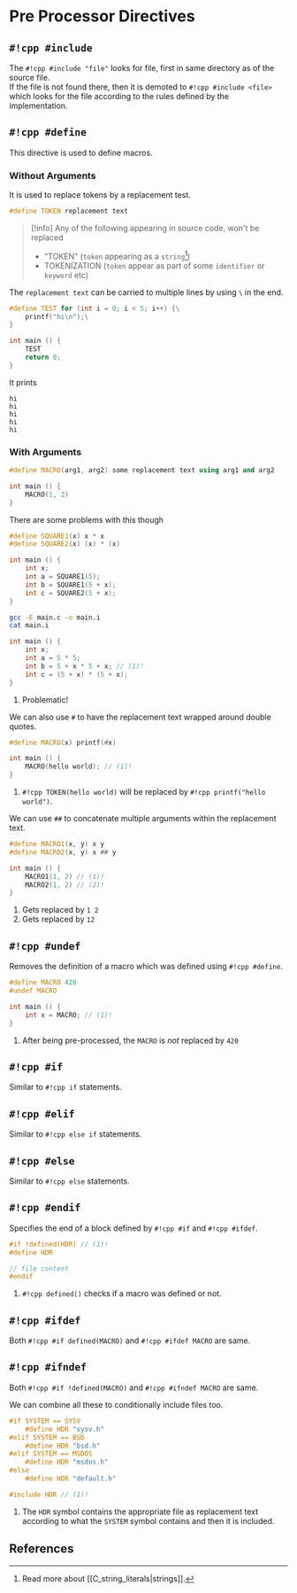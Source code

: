 # Pre Processor Directives

## `#!cpp #include`

The `#!cpp #include "file"` looks for file, first in same directory as of the source file.  
If the file is not found there, then it is demoted to `#!cpp #include <file>` which looks for the file according to the rules defined by the implementation.

## `#!cpp #define`

This directive is used to define macros.

### Without Arguments

It is used to replace tokens by a replacement test.

```cpp
#define TOKEN replacement text
```

> [!info] Any of the following appearing in source code, won't be replaced
> - "TOKEN" (`token` appearing as a `string`[^1])
> - TOKENIZATION (`token` appear as part of some `identifier` or `keyword` etc)

The `replacement text` can be carried to multiple lines by using `\` in the end.

```cpp
#define TEST for (int i = 0; i < 5; i++) {\
	printf("hi\n");\
}

int main () {
	TEST
	return 0;
}
```

It prints

```
hi
hi
hi
hi
hi
```

### With Arguments

```cpp
#define MACRO(arg1, arg2) some replacement text using arg1 and arg2

int main () {
	MACRO(1, 2)
}
```

There are some problems with this though

```cpp
#define SQUARE1(x) x * x
#define SQUARE2(x) (x) * (x)

int main () {
	int x;
	int a = SQUARE1(5);
	int b = SQUARE1(5 + x);
	int c = SQUARE2(5 + x);
}
```

```bash
gcc -E main.c -o main.i
cat main.i
```

```cpp
int main () {
	int x;
	int a = 5 * 5;
	int b = 5 + x * 5 + x; // (1)!
	int c = (5 + x) * (5 + x);
}
```

1. Problematic!

We can also use `#` to have the replacement text wrapped around double quotes.

```cpp
#define MACRO(x) printf(#x)

int main () {
	MACRO(hello world); // (1)!
}
```

1. `#!cpp TOKEN(hello world)` will be replaced by `#!cpp printf("hello world")`.

We can use `##` to concatenate multiple arguments within the replacement text.

```cpp
#define MACRO1(x, y) x y
#define MACRO2(x, y) x ## y

int main () {
	MACRO1(1, 2) // (1)!
	MACRO2(1, 2) // (2)!
}
```

1. Gets replaced by `1 2`
2. Gets replaced by `12`

## `#!cpp #undef`

Removes the definition of a macro which was defined using `#!cpp #define`.

```cpp
#define MACRO 420
#undef MACRO

int main () {
	int x = MACRO; // (1)!
}
```

1. After being pre-processed, the `MACRO` is _not_ replaced by `420`

## `#!cpp #if`

Similar to `#!cpp if` statements.

## `#!cpp #elif`

Similar to `#!cpp else if` statements.

## `#!cpp #else`

Similar to `#!cpp else` statements.

## `#!cpp #endif`

Specifies the end of a block defined by `#!cpp #if` and `#!cpp #ifdef`.

```cpp
#if !defined(HDR) // (1)!
#define HDR

// file content
#endif
```

1. `#!cpp defined()` checks if a macro was defined or not.

## `#!cpp #ifdef`

Both `#!cpp #if defined(MACRO)` and `#!cpp #ifdef MACRO` are same.

## `#!cpp #ifndef`

Both `#!cpp #if !defined(MACRO)` and `#!cpp #ifndef MACRO` are same.

We can combine all these to conditionally include files too.

```cpp
#if SYSTEM == SYSV
	#define HDR "sysv.h"
#elif SYSTEM == BSD
	#define HDR "bsd.h"
#elif SYSTEM == MSDOS
	#define HDR "msdos.h"
#else
	#define HDR "default.h"

#include HDR // (1)!
```

1. The `HDR` symbol contains the appropriate file as replacement text according to what the `SYSTEM` symbol contains and then it is included.

## References

[^1]: Read more about [[C_string_literals|strings]].